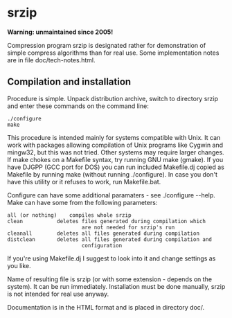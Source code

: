 # srzip

**Warning: unmaintained since 2005!**

Compression program srzip is designated rather for demonstration of simple
compress algorithms than for real use. Some implementation notes are in file
doc/tech-notes.html.

## Compilation and installation

Procedure is simple. Unpack distribution archive, switch to directory srzip
and enter these commands on the command line:
```
./configure
make
```
This procedure is intended mainly for systems compatible with Unix. It can
work with packages allowing compilation of Unix programs like Cygwin and
mingw32, but this was not tried. Other systems may require larger changes.
If make chokes on a Makefile syntax, try running GNU make (gmake). If you
have DJGPP (GCC port for DOS) you can run included Makefile.dj copied as
Makefile by running make (without running ./configure). In case you don't
have this utility or it refuses to work, run Makefile.bat.

Configure can have some additional paramaters - see ./configure --help.
Make can have some from the following parameters:
```
all (or nothing)	compiles whole srzip
clean			deletes files generated during compilation which
                        are not needed for srzip's run
cleanall		deletes all files generated during compilation
distclean		deletes all files generated during compilation and
                        configuration
```
If you're using Makefile.dj I suggest to look into it and change settings as
you like.

Name of resulting file is srzip (or with some extension - depends on the
system). It can be run immediately. Installation must be done manually,
srzip is not intended for real use anyway.

Documentation is in the HTML format and is placed in directory doc/.
